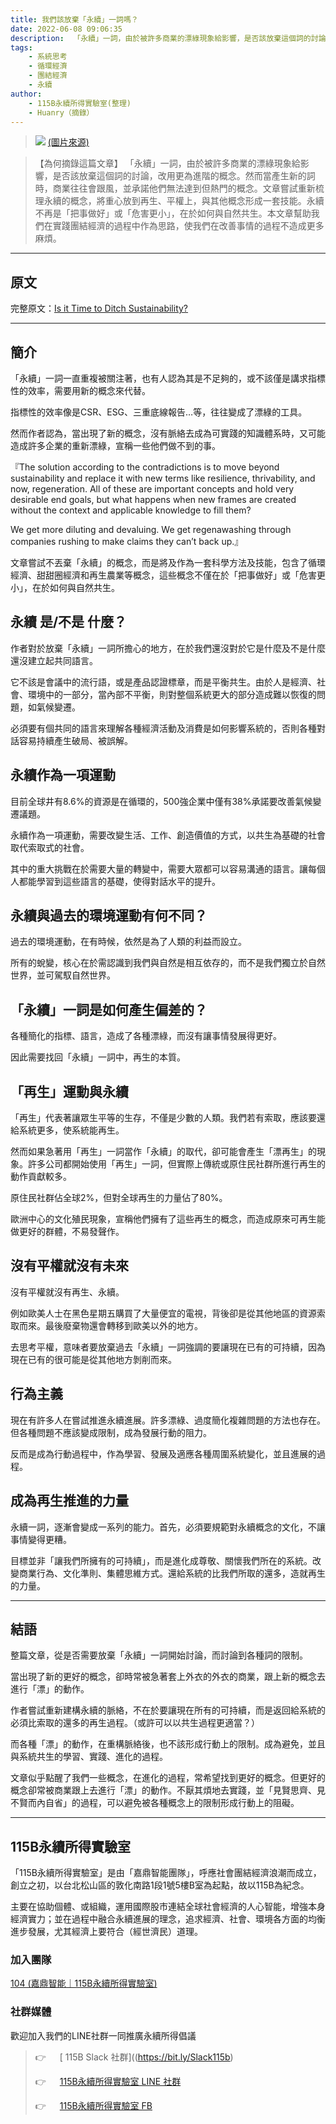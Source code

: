 ```yaml
---
title: 我們該放棄「永續」一詞嗎？
date: 2022-06-08 09:06:35
description:  「永續」一詞，由於被許多商業的漂綠現象給影響，是否該放棄這個詞的討論，改用更為進階的概念。然而當產生新的詞時，商業往往會跟風，並承諾他們無法達到但熱門的概念。文章嘗試重新梳理永續的概念，將重心放到再生、平權上，與其他概念形成一套技能。永續不再是「把事做好」或「危害更小」，在於如何與自然共生。本文章幫助我們在實踐團結經濟的過程中作為思路，使我們在改善事情的過程不造成更多麻煩。
tags:
	- 系統思考
	- 循環經濟
	- 團結經濟
	- 永續
author:
	- 115B永續所得實驗室(整理)
	- Huanry（摘錄）
---
```

>![](https://miro.medium.com/max/1400/1*lGdB0ROgKxFB_5GeozgZJQ.png)
>[(圖片來源)](https://medium.com/disruptive-design/should-we-ditch-sustainability-5420b417ed8)

>【為何摘錄這篇文章】
>「永續」一詞，由於被許多商業的漂綠現象給影響，是否該放棄這個詞的討論，改用更為進階的概念。然而當產生新的詞時，商業往往會跟風，並承諾他們無法達到但熱門的概念。文章嘗試重新梳理永續的概念，將重心放到再生、平權上，與其他概念形成一套技能。永續不再是「把事做好」或「危害更小」，在於如何與自然共生。本文章幫助我們在實踐團結經濟的過程中作為思路，使我們在改善事情的過程不造成更多麻煩。

<!--more-->

---
## 原文

完整原文：[Is it Time to Ditch Sustainability?](https://medium.com/disruptive-design/should-we-ditch-sustainability-5420b417ed8)

---
## 簡介

「永續」一詞一直重複被關注著，也有人認為其是不足夠的，或不該僅是講求指標性的效率，需要用新的概念來代替。

指標性的效率像是CSR、ESG、三重底線報告…等，往往變成了漂綠的工具。

然而作者認為，當出現了新的概念，沒有脈絡去成為可實踐的知識體系時，又可能造成許多企業的重新漂綠，宣稱一些他們做不到的事。

『The solution according to the contradictions is to move beyond sustainability and replace it with new terms like resilience, thrivability, and now, regeneration. All of these are important concepts and hold very desirable end goals, but what happens when new frames are created without the context and applicable knowledge to fill them?

We get more diluting and devaluing. We get regenawashing through companies rushing to make claims they can’t back up.』

文章嘗試不丟棄「永續」的概念，而是將及作為一套科學方法及技能，包含了循環經濟、甜甜圈經濟和再生農業等概念，這些概念不僅在於「把事做好」或「危害更小」，在於如何與自然共生。

## 永續 是/不是 什麼？

作者對於放棄「永續」一詞所擔心的地方，在於我們還沒對於它是什麼及不是什麼還沒建立起共同語言。

它不該是會議中的流行語，或是產品認證標章，而是平衡共生。由於人是經濟、社會、環境中的一部分，當內部不平衡，則對整個系統更大的部分造成難以恢復的問題，如氣候變遷。

必須要有個共同的語言來理解各種經濟活動及消費是如何影響系統的，否則各種對話容易持續產生破局、被誤解。

## 永續作為一項運動

目前全球井有8.6%的資源是在循環的，500強企業中僅有38%承諾要改善氣候變遷議題。

永續作為一項運動，需要改變生活、工作、創造價值的方式，以共生為基礎的社會取代索取式的社會。

其中的重大挑戰在於需要大量的轉變中，需要大眾都可以容易溝通的語言。讓每個人都能學習到這些語言的基礎，使得對話水平的提升。

## 永續與過去的環境運動有何不同？

過去的環境運動，在有時候，依然是為了人類的利益而設立。

所有的蛻變，核心在於需認識到我們與自然是相互依存的，而不是我們獨立於自然世界，並可駕馭自然世界。

## 「永續」一詞是如何產生偏差的？

各種簡化的指標、語言，造成了各種漂綠，而沒有讓事情發展得更好。

因此需要找回「永續」一詞中，再生的本質。

## 「再生」運動與永續

「再生」代表著讓眾生平等的生存，不僅是少數的人類。我們若有索取，應該要還給系統更多，使系統能再生。

然而如果急著用「再生」一詞當作「永續」的取代，卻可能會產生「漂再生」的現象。許多公司都開始使用「再生」一詞，但實際上傳統或原住民社群所進行再生的動作貢獻較多。

原住民社群佔全球2%，但對全球再生的力量佔了80%。

歐洲中心的文化殖民現象，宣稱他們擁有了這些再生的概念，而造成原來可再生能做更好的群體，不易發聲作。

## 沒有平權就沒有未來

沒有平權就沒有再生、永續。

例如歐美人士在黑色星期五購買了大量便宜的電視，背後卻是從其他地區的資源索取而來。最後廢棄物還會轉移到歐美以外的地方。

去思考平權，意味者要放棄過去「永續」一詞強調的要讓現在已有的可持續，因為現在已有的很可能是從其他地方剝削而來。

## 行為主義

現在有許多人在嘗試推進永續進展。許多漂綠、過度簡化複雜問題的方法也存在。但各種問題不應該變成限制，成為發展行動的阻力。

反而是成為行動過程中，作為學習、發展及適應各種周圍系統變化，並且進展的過程。

## 成為再生推進的力量

永續一詞，逐漸會變成一系列的能力。首先，必須要規範對永續概念的文化，不讓事情變得更糟。

目標並非「讓我們所擁有的可持續」，而是進化成尊敬、關懷我們所在的系統。改變商業行為、文化準則、集體思維方式。還給系統的比我們所取的還多，造就再生的力量。

---
## 結語

整篇文章，從是否需要放棄「永續」一詞開始討論，而討論到各種詞的限制。

當出現了新的更好的概念，卻時常被急著套上外衣的外衣的商業，跟上新的概念去進行「漂」的動作。

作者嘗試重新建構永續的脈絡，不在於要讓現在所有的可持續，而是返回給系統的必須比索取的還多的再生過程。（或許可以以共生過程更適當？）

而各種「漂」的動作，在重構脈絡後，也不該形成行動上的限制。成為避免，並且與系統共生的學習、實踐、進化的過程。

文章似乎點醒了我們一些概念，在進化的過程，常希望找到更好的概念。但更好的概念卻常被商業跟上去進行「漂」的動作。不厭其煩地去實踐，並「見賢思齊、見不賢而內自省」的過程，可以避免被各種概念上的限制形成行動上的阻礙。

--- 
## 115B永續所得實驗室

「115B永續所得實驗室」是由「嘉鼎智能團隊」，呼應社會團結經濟浪潮而成立，創立之初，以台北松山區的敦化南路1段1號5樓B室為起點，故以115B為紀念。

主要在協助個體、或組織，運用國際股市連結全球社會經濟的人心智能，增強本身經濟實力；並在過程中融合永續進展的理念，追求經濟、社會、環境各方面的均衡進步發展，尤其經濟上要符合（經世濟民）道理。

### 加入團隊

[104 (嘉鼎智能｜115B永續所得實驗室)](https://www.104.com.tw/company/10zcirfc)

### 社群媒體

歡迎加入我們的LINE社群一同推廣永續所得倡議

>👉 &emsp; [ 115B Slack 社群]((https://bit.ly/Slack115b)
>
>👉 &emsp; [ 115B永續所得實驗室 LINE 社群](https://line.me/ti/g2/Yn9r9XlbjJjhjppxjyzmbQ)
>
>👉 &emsp; [ 115B永續所得實驗室 FB](https://www.facebook.com/sustainable.income.lab)